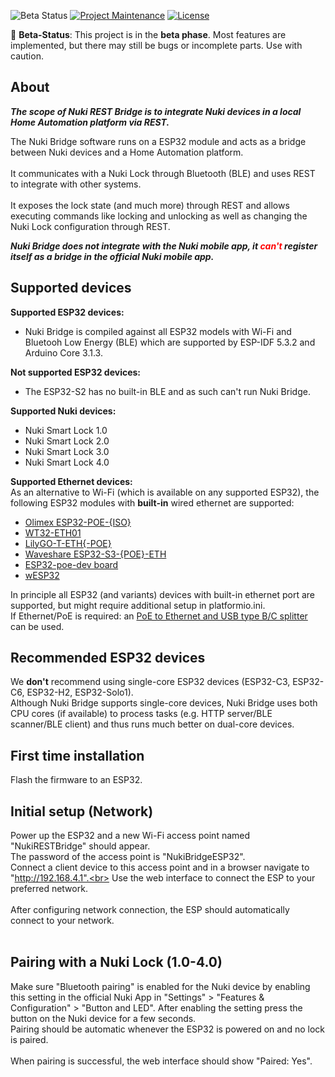 ![Beta Status](https://img.shields.io/badge/status-beta-yellow)
[![Project Maintenance](https://img.shields.io/maintenance/yes/2024.svg)](https://github.com/CalDymos/nuki_RESTbridge 'GitHub Repository')
[![License](https://img.shields.io/github/license/CalDymos/nuki_RESTbridge.svg)](https://github.com/CalDymos/nuki_RESTbridge/blob/main/LICENSE 'License')


🚧 **Beta-Status**: This project is in the **beta phase**. Most features are implemented, but there may still be bugs or incomplete parts. Use with caution.

## About

***The scope of Nuki REST Bridge is to integrate Nuki devices in a local Home Automation platform via REST.***

The Nuki Bridge software runs on a ESP32 module and acts as a bridge between Nuki devices and a Home Automation platform.<br>
<br>
It communicates with a Nuki Lock through Bluetooth (BLE) and uses REST to integrate with other systems.<br>
<br>
It exposes the lock state (and much more) through REST and allows executing commands like locking and unlocking as well as changing the Nuki Lock configuration through REST.<br>

***Nuki Bridge does not integrate with the Nuki mobile app, it <span style="color:red;">can't</span> register itself as a bridge in the official Nuki mobile app.***

## Supported devices

<b>Supported ESP32 devices:</b>
- Nuki Bridge is compiled against all ESP32 models with Wi-Fi and Bluetooh Low Energy (BLE) which are supported by ESP-IDF 5.3.2 and Arduino Core 3.1.3.

<b>Not supported ESP32 devices:</b>
- The ESP32-S2 has no built-in BLE and as such can't run Nuki Bridge.

<b>Supported Nuki devices:</b>
- Nuki Smart Lock 1.0
- Nuki Smart Lock 2.0
- Nuki Smart Lock 3.0
- Nuki Smart Lock 4.0

<b>Supported Ethernet devices:</b><br>
As an alternative to Wi-Fi (which is available on any supported ESP32), the following ESP32 modules with **built-in** wired ethernet are supported:
- [Olimex ESP32-POE-{ISO}](https://www.olimex.com/Products/IoT/ESP32/)
- [WT32-ETH01](http://en.wireless-tag.com/product-item-2.html)
- [LilyGO-T-ETH{-POE}](https://github.com/Xinyuan-LilyGO/LilyGO-T-ETH-Series) 
- [Waveshare ESP32-S3-{POE}-ETH](https://www.waveshare.com/esp32-s3-eth.htm)
- [ESP32-poe-dev board](https://github.com/jorticus/esp32-poe-dev)
- [wESP32](https://wesp32.com/)

In principle all ESP32 (and variants) devices with built-in ethernet port are supported, but might require additional setup in platformio.ini.<br>
If Ethernet/PoE is required: an [PoE to Ethernet and USB type B/C splitter](https://www.berrybase.de/poe-splitter-rj45-48v-usb-type-c-stecker-5v-2-5a) can be used.

## Recommended ESP32 devices

We **don't** recommend using single-core ESP32 devices (ESP32-C3, ESP32-C6, ESP32-H2, ESP32-Solo1).<br>
Although Nuki Bridge supports single-core devices, Nuki Bridge uses both CPU cores (if available) to process tasks (e.g. HTTP server/BLE scanner/BLE client) and thus runs much better on dual-core devices.<br>

## First time installation

Flash the firmware to an ESP32. 
<br>

## Initial setup (Network)

Power up the ESP32 and a new Wi-Fi access point named "NukiRESTBridge" should appear.<br>
The password of the access point is "NukiBridgeESP32".<br>
Connect a client device to this access point and in a browser navigate to "http://192.168.4.1".<br>
Use the web interface to connect the ESP to your preferred network.<br>
<br>
After configuring network connection, the ESP should automatically connect to your network.<br>
<br>

## Pairing with a Nuki Lock (1.0-4.0)

Make sure "Bluetooth pairing" is enabled for the Nuki device by enabling this setting in the official Nuki App in "Settings" > "Features & Configuration" > "Button and LED".
After enabling the setting press the button on the Nuki device for a few seconds.<br>
Pairing should be automatic whenever the ESP32 is powered on and no lock is paired.<br>
<br>
When pairing is successful, the web interface should show "Paired: Yes".<br>
